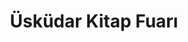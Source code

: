 ---
order: 1
title:  "Üsküdar Kitap Fuarı"
img: "/assets/images/slides/8.jpg"
mobile-img: "/assets/images/slides/8m.jpg"
href: "#"
target: "" # _blank
---